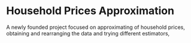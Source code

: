 # Household Prices Approximation

A newly founded project focused on approximating of household prices, obtaining and rearranging the data and trying different estimators,

